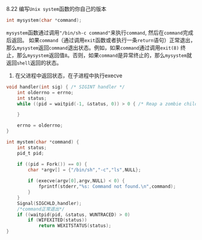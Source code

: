 8.22 编写`Unix system`函数的你自己的版本
```c
int mysystem(char *command);
```  
`mysystem`函数通过调用`"/bin/sh-c command"`来执行`command`, 然后在`command`完成后返回。
如果`command`（通过调用`exit`函数或者执行一条`return`语句）正常退出，那么`mysystem`返回`command`退出状态。例如，如果`command`通过调用`exit(8)` 终止，那么`mysystem`返回值`8`。否则，如果`command`是异常终止的，那么`mysystem`就返回`shell`返回的状态。

1. 在父进程中返回状态，在子进程中执行execve  
```c
void handler(int sig) { /* SIGINT handler */
    int olderrno = errno;
    int status;
    while ((pid = waitpid(-1, &status, 0)) > 0 { /* Reap a zombie child*/

    }

    errno = olderrno;
}

int mystem(char *command) {
    int status;
    pid_t pid;

    if ((pid = Fork()) == 0) {
        char *argv[] = {"/bin/sh","-c","ls",NULL}; 
        
        if (execve(argv[0],argv,NULL) < 0) {
            fprintf(stderr,"%s: Command not found.\n",command);
        }
    }
    Signal(SIGCHLD,handler);
    /*command正常退出*/
    if ((waitpid(pid, &status, WUNTRACED) > 0)
        if (WIFEXITED(status)) 
            return WEXITSTATUS(status);
}
```